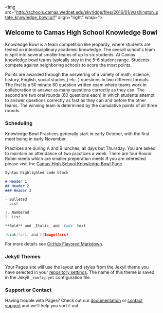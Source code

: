 <img src="http://schools.camas.wednet.edu/skyridge/files/2016/01/washington_state_knowledge_bowl.gif" align="right" wrap=">
                                                                                                                          
## Welcome to Camas High School Knowledge Bowl
                                                                                                                          
Knowledge Bowl is a team competition like jeopardy, where students are tested on interdisciplinary academic knowledge. The overall school's team is split into several smaller teams of up to six students. At Camas knowledge bowl teams typically stay in the 5-6 student range. Students compete against neighboring schools to score the most points.

Points are awarded through the answering of a variety of math, science, history, English, social studies,( etc. ) questions in two different formats. The first is a 50 minute 60 question written exam where teams work in collaboration to answer as many questions correctly as they can. The second are two oral rounds (60 questions each) in which students attempt to answer questions correctly as fast as they can and before the other teams. The winning team is determined by the cumulative points of all three rounds.

### Scheduling

Knowledge Bowl Practices generally start in early October, with the first meet being in early November.

Practices are during A and B lunches, all days but Thursday. You are asked to maintain an attendance of two practices a week. There are four Round Robin meets which are smaller preperation meets
If you are interested please visit the [Camas High School Knowledge Bowl Page](http://kbowl.mistergweb.com/).
```markdown
Syntax highlighted code block

# Header 1
## Header 2
### Header 3

- Bulleted
- List

1. Numbered
2. List

**Bold** and _Italic_ and `Code` text

[Link](url) and ![Image](src)
```

For more details see [GitHub Flavored Markdown](https://guides.github.com/features/mastering-markdown/).

### Jekyll Themes

Your Pages site will use the layout and styles from the Jekyll theme you have selected in your [repository settings](https://github.com/aquabs/Knowledge-Bowl/settings). The name of this theme is saved in the Jekyll `_config.yml` configuration file.

### Support or Contact

Having trouble with Pages? Check out our [documentation](https://help.github.com/categories/github-pages-basics/) or [contact support](https://github.com/contact) and we’ll help you sort it out.

